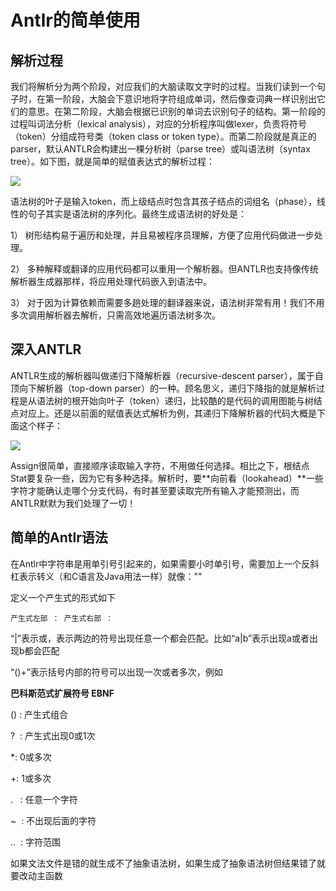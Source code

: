 # Antlr的简单使用

## 解析过程

我们将解析分为两个阶段，对应我们的大脑读取文字时的过程。当我们读到一个句子时，在第一阶段，大脑会下意识地将字符组成单词，然后像查词典一样识别出它们的意思。在第二阶段，大脑会根据已识别的单词去识别句子的结构。第一阶段的过程叫词法分析（lexical analysis），对应的分析程序叫做lexer，负责将符号（token）分组成符号类（token class or token type）。而第二阶段就是真正的parser，默认ANTLR会构建出一棵分析树（parse tree）或叫语法树（syntax tree）。如下图，就是简单的赋值表达式的解析过程：

![](/home/g/图片/20150430212251393.png)

语法树的叶子是输入token，而上级结点时包含其孩子结点的词组名（phase），线性的句子其实是语法树的序列化。最终生成语法树的好处是：

1） 树形结构易于遍历和处理，并且易被程序员理解，方便了应用代码做进一步处理。

2） 多种解释或翻译的应用代码都可以重用一个解析器。但ANTLR也支持像传统解析器生成器那样，将应用处理代码嵌入到语法中。

3） 对于因为计算依赖而需要多趟处理的翻译器来说，语法树非常有用！我们不用多次调用解析器去解析，只需高效地遍历语法树多次。

## 深入ANTLR

ANTLR生成的解析器叫做递归下降解析器（recursive-descent parser），属于自顶向下解析器（top-down parser）的一种。顾名思义，递归下降指的就是解析过程是从语法树的根开始向叶子（token）递归，比较酷的是代码的调用图能与树结点对应上。还是以前面的赋值表达式解析为例，其递归下降解析器的代码大概是下面这个样子：

![](/home/g/图片/20150430212423197.png)

Assign很简单，直接顺序读取输入字符，不用做任何选择。相比之下，根结点Stat要复杂一些，因为它有多种选择。解析时，要**向前看（lookahead）**一些字符才能确认走哪个分支代码，有时甚至要读取完所有输入才能预测出，而ANTLR默默为我们处理了一切！

简单的Antlr语法
--------------------- 

在Antlr中字符串是用单引号引起来的，如果需要小时单引号，需要加上一个反斜杠表示转义（和C语言及Java用法一样）就像："\"

定义一个产生式的形式如下

`产生式左部 ： 产生式右部 ：`

“|”表示或，表示两边的符号出现任意一个都会匹配。比如“a|b”表示出现a或者出现b都会匹配

“()+”表示括号内部的符号可以出现一次或者多次，例如

**巴科斯范式扩展符号 EBNF** 

() : 产生式组合 

?  : 产生式出现0或1次 

*: 0或多次 

+: 1或多次 

.   : 任意一个字符 

~  : 不出现后面的字符 

..  : 字符范围





如果文法文件是错的就生成不了抽象语法树，如果生成了抽象语法树但结果错了就要改动主函数